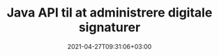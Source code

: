 ---
############################# Static ############################
layout: "product"
date: 2021-04-27T09:31:06+03:00
draft: false

product: "Signature"
product_tag: "signature"
platform: "Java"
platform_tag: "java"

############################# Head ############################
head_title: "Java Digital Signature API, Føj eSignatur til PDF Word Excel-billede"
head_description: "Java digital signatur API. Elektronisk signaturbibliotek til digital signering af PDF, Microsoft Word, Excel-regneark, PowerPoint-præsentationer og billeddokumentformater."

############################# Header ############################
title: "Java API til at administrere digitale signaturer"
description: "Administrer eSignatur af billed-, QR-kode-, stregkode-, metadata-, tekst- og stempeltyper i Java-applikationer til signering af billeder og digitale dokumentfilformater."
button:
    enable: true

############################# SubMenu ############################
submenu:
    enable: true
    
    left:
        img_alt: "GroupDocs.Signature for Java"
        image: "https://www.groupdocs.cloud/templates/groupdocs/images/product-logos/groupdocs-signature-java.png"
        product: "GroupDocs.Signature"
        platform: "Java"

    middle:
        button:
            # button loop
            - link: "#overview"
              text: "Oversigt"

            # button loop
            - link: "#features"
              text: "Funktioner"

            # button loop
            - link: "#support"
              text: "Support"

            # button loop
            - link: "https://products.groupdocs.app/signature"
              text: "Live demo"

            # button loop
            - link: "https://purchase.groupdocs.com/pricing/signature/java"
              text: "Prissætning"

    right:
        link_download: "https://downloads.groupdocs.com/signature"
        link_learn: "https://docs.groupdocs.com/signature/java/"
        link_buy: "https://purchase.groupdocs.com"

############################# Overview ############################
overview:
    enable: true
    content: |
      GroupDocs.Signature for Java API hjælper dig med at udvikle Java-applikationer med elektroniske signaturfunktioner til at signere digitale dokumenter i understøttede formater uden at installere ekstern software. Det understøtter manipulation og styring af forskellige typer e-signaturer såsom billede, stregkode, QR-kode, stempel, tekst, optisk og metadata. Alle dine elektroniske forretningsdokumenter som Microsoft Office Word, PowerPoint-præsentationer, Excel-regneark, billeder og PDF-filer kan signeres digitalt ved at tilpasse signaturegenskaber, f.eks. skygge, dimensioner, justering og mere i henhold til dine krav. Det digitale signaturbibliotek er enkelt og let og består af en enkelt DLL-fil, der nemt kan integreres i en ny eller en eksisterende Java-applikation.  

      Gennem GroupDocs.Signature for Java API kan du indlæse alle registrerede certifikater fra systemet, eller lokalisere eksisterende signaturer ved hjælp af enkel og avanceret søgning. Mulighederne for at arbejde med adgangskodebeskyttede dokumenter, specificering af almindelige signaturegenskaber (tekststørrelse, opacitet, rotation, verifikation, skrifttypeegenskaber, farveindstillinger, sidenummer, bredde, top, venstre osv.) og understøttelse af implementering af forskellige eSignaturtyper gør det til en pålidelig e-Signaturer administrationsløsning til digitale dokumenter.  

      GroupDocs.Signature for Java er kompatibel med alle Java-versioner og understøtter populære operativsystemer (Windows, Linux, MacOS), der er i stand til at køre Java runtime
    tabs:
      enable: true
      
      ## TAB ONE ##
      tab_one:
        description: |
          Det er en oversigt over GroupDocs.Signature-funktioner til Java:
      
        right:
          enable: true
          icon: "fab fa-html5"
          title: "Signaturtyper"
          content: |
            * Tekst signatur
            * Billedsignatur
            * Digitale signaturer
            * QR-kode signatur
            * Stregkode signatur
            * Stempel signatur
            * Form-felt Signatur
      
      ## TAB TWO ##
      tab_two:
        description: |
          Java elektronisk signering API understøtter [dokumentfilformater](https://docs.groupdocs.com/signature/java/supported-document-formats/) som angivet nedenfor.

        left:
          enable: true
          table:
            # table loop
            - title: "Microsoft Office"
              content: |
                * **Word:** DOC, DOCX, DOCM, DOT, DOTX, DOTM, RTF, TXT
                * **Excel:** XLS, XLSX, XLSM, XLSB, XLTM, XLT, XLTM, XLTX, XLAM, SXC, SpreadsheetML
                * **PowerPoint:** PPT, PPTX, PPS, PPSX, PPSM, POT, POTM, POTX, PPTM

        right:
          enable: true
          table:
            # table loop
            - title: "Images & Other Formats"
              content: |
                * **Billeder**: JPG, BMP, PNG, TIFF, GIF, DCM, WEBP
                * **OpenDocument**: ODT, OTT, OTS, ODS, ODP, OTP, ODG
                * **Jpeg2000**: JP2, JPF, JPX, J2K, J2C, JPM
                * **Metafiler**: EMF, WMF, CMX
                * **Transportabel**: PDF
                * **Skalerbar vektorgrafik**: CDR, SVG
                * **Adobe Photoshop**: PSD
                * **Andre**: DJVU

      ## TAB THREE ##
      tab_three:
        description: |
          GroupDocs.Signature til Java understøtter følgende operativsystemer, rammer og pakkeadministratorer:
        
        left:
          enable: true
          table:
            # table loop
            - icon: "fab fa-windows"
              title: "Operativsystemer"
              content: |
                * Microsoft Windows Desktop
                * Microsoft Windows Server
                * Linux
                * MacOS

            # table loop
            - icon: "fas fa-code"
              title: "Understøttede rammer"
              content: |
                * Java 7 (1.7) and above

        right:
          enable: true
          table:
            # table loop
            - icon: "fas fa-cogs"
              title: "Udviklingsmiljøer"
              content: |
                * NetBeans
                * IntelliJ IDEA
                * Eclipse
            # table loop
            - icon: "fas fa-tools"
              title: "Byg automatiseringsværktøj"
              content: |
                * Maven

############################# Features ############################
features:
    enable: true
    title: "GroupDocs.Signature til Java-funktioner"

    feature:
      # feature loop
      - icon: "fas fa-copy"
        content: "Opret, læs, rediger, skjul og slet e-signaturer fra understøttede dokumentformater"

      # feature loop
      - icon: "fas fa-eye"
        content: "Adgang til at blive underskrevet dokument fra stream, relativ sti eller absolut sti"

      # feature loop
      - icon: "fas fa-bolt"
        content: "Anvend tekstsignatur på dokumenter, regneark, præsentationer, billeder og PDF-filer"
      
      # feature loop
      - icon: "fas fa-file-powerpoint"
        content: "Tilføj tekstsignatur som annotering, klistermærke, billede til PDF-filer Konfigurer også stil og farve"

      # feature loop
      - icon: "fas fa-code"
        content: "Signer PDF-dokument, billedfil og få output i andet filformat"

      # feature loop
      - icon: "fas fa-cloud"
        content: "Signer billeder digitalt med tekstsignatur som vandmærke og tilføj gennemsigtighed, rotation til eSignatur"

      # feature loop
      - icon: "fas fa-remove-format"
        content: "Søg i certifikater og underskriv Microsoft Word-, Excel- og PDF-dokumenter med digitale certifikater"

      # feature loop
      - icon: "fas fa-comment-slash"
        content: "Signer tekstbehandlingsdokumentformater med indbyggede tekstvandmærker"

      # feature loop
      - icon: "fas fa-location-arrow"
        content: "Brug QR-kode, stregkode til at signere Word-, Slide-, Celle-, PDF- og billedfiler"

      # feature loop
      - icon: "fas fa-border-all"
        content: "Konfigurer og anvend stempelsignaturer til sikre understøttede filformater"

      # feature loop
      - icon: "fas fa-wrench"
        content: "Konfigurer og tildel billedsignaturer til dokumenter, regneark, præsentationer, billeder og PDF-filer"

      # feature loop
      - icon: "fas fa-columns"
        content: "Konfigurer signaturegenskaber, f.eks. udseende og fornemmelse, marginer, justering osv."

      # feature loop
      - icon: "fas fa-file-word"
        content: "Anvend digital signatur på adgangskodebeskyttet dokument"

      # feature loop
      - icon: "fas fa-envelope"
        content: "Udfør tekstbekræftelse af PDF-dokumenter ved hjælp af signaturhandleren"

      # feature loop
      - icon: "fas fa-print"
        content: "Digital verifikation af Word-, celle-, PDF-dokumenter med .CER- og .PFX-certifikatbeholdere"

      # feature loop
      - icon: "fas fa-file-archive"
        content: "Angiv forskellige måleenhedstyper (f.eks. millimeter, pixel osv.) for PDF-tekstsignaturer"

      # feature loop
      - icon: "fas fa-lock"
        content: "Få dokumentoplysninger via fil eller URL - Tilføj formularfeltsignaturer til PDF-dokumenter"

      # feature loop
      - icon: "fas fa-file-code"
        content: "Tilføj Custom Data Object, Embedded VCard, Email, EPC, MeCard eller Event Object til QR-koden"
      
      # feature loop
      - icon: "fas fa-fill-drip"
        content: "Anvend forskellige penselstile på signaturer, f.eks. Gradient, Radial, Solid og Texture Brush"

      # feature loop
      - icon: "fas fa-file-excel"
        content: "Signer dokument placeret på FTP eller Azure Cloud Storage"

      # feature loop
      - icon: "fas fa-heading"
        content: "Indstil tekstjustering inde i figurer for dokumenter, dias, billeder og PDF-filer"

      # feature loop
      - icon: "fas fa-project-diagram"
        content: "Søg, bekræft og underskriv PowerPoint-præsentationsdokumenter digitalt"

      # feature loop
      - icon: "fas fa-cube"
        content: "Placer signatur ved hjælp af pixel i celledokumenter og tekstpositionering til stempelsignaturer"

      # feature loop
      - icon: "fab fa-uncharted"
        content: "Implementer rektangel stempelsignatur med afrundede hjørner"

       # feature loop
      - icon: "fab fa-uncharted"
        content: "Udvid stregkode- og QR-kodesignaturer med billeddataindhold"

       # feature loop
      - icon: "fab fa-uncharted"
        content: "Tilføj krypterede metadatasignaturer, mens du arbejder med signerings- og søgemuligheder"

       # feature loop
      - icon: "fab fa-uncharted"
        content: "Integrer tilpassede objekter til metadatasignaturer i Word, Excel og Præsentationer"

    more_feature:
      # more_feature_loop
      - title: "Konfigurer og anvend nemt eSignaturer"
        content: |
          GroupDocs.Signature for Java API gør det muligt at konfigurere og tilføje eSignaturer til understøttede dokumentformater. Følgende er et kodeeksempel, der viser, hvor nemt det er at anvende en tekstsignatur på en PDF-fil:

          ```java
          Signature signature = new Signature("sample.pdf");

          TextSignOptions options = new TextSignOptions("John Smith");
          // indstille signaturposition
          options.setLeft(100);
          options.setTop(100);
          
          // sæt signaturrektangel
          options.setWidth(100);
          options.setHeight(30);

          // indstille tekstfarve og skrifttype
          options.setForeColor(Color.RED);
          SignatureFont signatureFont = new SignatureFont();
          signatureFont.setSize(12);
          signatureFont.setFamilyName("Comic Sans MS");
          options.setFont(signatureFont);
          options.setSignatureImplementation(TextSignatureImplementation.Sticker)

          // underskrive dokument til fil
          signature.sign("sample_signed.pdf", options);
          ```

      # more_feature_loop
      - title: "Understøttede stregkodekodningstyper til eSignature"
        content: |
          Ved at bruge GroupDocs.Signature til Java API kan du anvende stregkode- og QR-kodesignaturer på understøttede filformater. GroupDocs.Signature til Java understøtter et stort udvalg af stregkodekodningstyper for at imødekomme de fleste krav. De understøttede stregkodekodningstyper omfatter kode 11, kode 128, kode 16K/32, datastregkoder, GS1 kodeblok, ISBN, ISMN, ISSN, ITF16, Pdf147, EAN8, EAN13, EAN14, UPCA, UPCE, ITF14, Code39 Standard og Kode39 Udvidet.

          Tilsvarende giver GroupDocs.Signature for Java API dig mulighed for at bruge QR-kodetyper, såsom QR, Aztec og Data Matrix. Understøttede QR-kode-kodningstyper omfatter Aztec, DataMatrix, GS1 DataMatrix og GS1 QR.

      # more_feature_loop
      - title: "Søg efter signaturer og certifikater"
        content: |
          Gennem GroupDocs.Signature for Java API kan du søge efter QR-kode og stregkodesignaturer i ethvert dokument, præsentation, regneark, billede samt PDF-fil og hente søgeresultatet. Du kan også søge efter brugerdefinerede dataobjekter fra dokumenter, der er signeret med QR-kodesignatur samt Søg efter standard VCard og e-mailobjekt fra dokumenter, der er signeret med QR-kode. Bekræftelse af krypteret tekst af QR-kodesignaturer samt søgning efter metadatasignatur i PDF-dokumenter understøttes også. Anvend yderligere søgekriterier for digitale signaturer af Words & Cells-dokumenter.  

          Søgemulighed er også tilgængelig for metadatasignatur til word-dokumenter, dias og regneark, mens formularfeltsøgning er tilgængelig for PDF-dokumenter.

      # more_feature_loop
      - title: "Konfigurer eSignature-egenskaber"
        content: |
          For at forbedre brugernes brugervenlighed giver GroupDocs.Signature for Java API en masse egenskaber, der kan konfigureres ret nemt. Du kan indstille skrifttype- og farveindstillinger (baggrundsfarve, forgrundsfarve, fed, kursiv, understregning, skrifttypefamilie, skriftstørrelse osv.), Baggrunds- og kantindstillinger (baggrundsfarve, baggrundsgennemsigtighed, kantfarve, kantstregstil, kantlinje, kantvægt, Kantgennemsigtighed osv.), Signaturmargener (Venstre, Top, Bredde, Højde, Polstring osv.) og Opsætning af billedsignaturområde og signaturjustering (Horisontal justering, Lodret justering osv.).

############################# Support ############################
support:
    enable: true

############################# Solutions ############################
solutions:
    enable: true
    title: "GroupDocs.Signature tilbyder API'er til dokumentvisning til andre populære udviklingsmiljøer"

    solution:
        # solution loop
        - img_alt: "GroupDocs.Signature for .NET"
          image: "https://www.groupdocs.cloud/templates/groupdocs/images/product-logos/groupdocs-signature-net.png"
          product: "GroupDocs.Signature"
          platform: ".NET"
          link: "/signature/net/"

############################# Back to top ###############################
back_to_top:
  enable: true
---